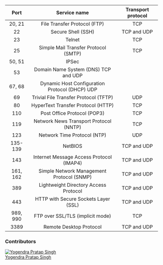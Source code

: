 | **Port** | **Service name** |	**Transport protocol** |
|:----------:|:-----------------:|:----------:|
|20, 21|	 File Transfer Protocol (FTP)|	 TCP |
|22|	 Secure Shell (SSH)|	 TCP and UDP |
|23|	 Telnet| TCP |
|25|	 Simple Mail Transfer Protocol (SMTP)|	 TCP |
|50, 51|	 IPSec	 |
|53|	 Domain Name System (DNS)	 TCP and UDP |
|67, 68|	 Dynamic Host Configuration Protocol (DHCP)	 UDP |
|69|	 Trivial File Transfer Protocol (TFTP)|	 UDP |
|80|	 HyperText Transfer Protocol (HTTP)|	 TCP |
|110|	 Post Office Protocol (POP3)|	 TCP |
|119|	 Network News Transport Protocol (NNTP)|	 TCP |
|123|	 Network Time Protocol (NTP)|	 UDP |
|135-139|	 NetBIOS|	 TCP and UDP |
|143| Internet Message Access Protocol (IMAP4)|	 TCP and UDP | 
|161, 162|	 Simple Network Management Protocol (SNMP)|	 TCP and UDP |
|389|	 Lightweight Directory Access Protocol|	 TCP and UDP |
|443| HTTP with Secure Sockets Layer (SSL)|	 TCP and UDP |
|989, 990|	 FTP over SSL/TLS (implicit mode)|	 TCP |
|3389| Remote Desktop Protocol|	 TCP and UDP |



### Contributors
[![Yogendra Pratap Singh][yogendra_avatar]][yogendra_homepage]<br/>[Yogendra Pratap Singh][yogendra_homepage] 

  [yogendra_homepage]: https://github.com/PratapSingh13
  [yogendra_avatar]: https://img.cloudposse.com/75x75/https://github.com/PratapSingh13.png